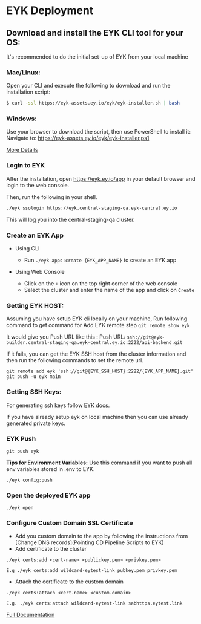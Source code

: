 # EYK Deployment

## Download and install the EYK CLI tool for your OS:
It's recommended to do the initial set-up of EYK from your local machine

### Mac/Linux:
Open your CLI and execute the following to download and run the installation script:

```bash
$ curl -ssl https://eyk-assets.ey.io/eyk/eyk-installer.sh | bash
```

### Windows:
Use your browser to download the script, then use PowerShell to install it:
Navigate to: https://eyk-assets.ey.io/eyk/eyk-installer.ps1

[More Details](https://support.cloud.engineyard.com/hc/en-us/articles/360057913834-Download-the-Kontainers-CLI-Tool)

### Login to EYK

After the installation, open https://eyk.ey.io/app in your default browser and login to the web console.

Then, run the following in your shell. 

```bash
./eyk ssologin https://eyk.central-staging-qa.eyk-central.ey.io
```
This will log you into the central-staging-qa cluster. 

### Create an EYK App

- Using CLI
  - Run `./eyk apps:create {EYK_APP_NAME}` to create an EYK app

- Using Web Console
    - Click on the `+` icon on the top right corner of the web console
    - Select the cluster and enter the name of the app and click on `Create`

### Getting EYK HOST:

Assuming you have setup EYK cli locally on your machine,
Run following command to get command for Add EYK remote step
`git remote show eyk`
 
It would give you Push URL like this :
Push  URL: `ssh://git@eyk-builder.central-staging-qa.eyk-central.ey.io:2222/api-backend.git`

If it fails, you can get the EYK SSH host from the cluster information and then run the following commands to set the remote url.

```commandline
git remote add eyk 'ssh://git@{EYK_SSH_HOST}:2222/{EYK_APP_NAME}.git'
git push -u eyk main
```

### Getting SSH Keys:
For generating ssh keys follow [EYK docs](https://support.cloud.engineyard.com/hc/en-us/sections/360009109134-Engine-Yard-Kontainers-New-User-Guide).

If you have already setup eyk on local machine then you can use already generated private keys.

### EYK Push

```commandline
git push eyk
```

**Tips for Environment Variables:**
Use this command if you want to push all env variables stored in .env  to EYK.
```commandline
./eyk config:push
```

### Open the deployed EYK app

```commandline
./eyk open
```

### Configure Custom Domain SSL Certificate 

- Add you custom domain to the app by following the instructions from [Change DNS records](Pointing CD Pipeline Scripts to EYK)  
- Add certificate to the cluster

`./eyk certs:add <cert-name> <publickey.pem> <privkey.pem>`
    
`E.g ./eyk certs:add wildcard-eytest-link pubkey.pem privkey.pem`

- Attach the certificate to the custom domain

`./eyk certs:attach <cert-name> <custom-domain>`

`E.g. ./eyk certs:attach wildcard-eytest-link sabhttps.eytest.link`

[Full Documentation](https://docs.google.com/document/d/1oTKZriTJlJr4DpIhWxtb7JSQXQzCcFIbXY2ZIi2bsMY/)
